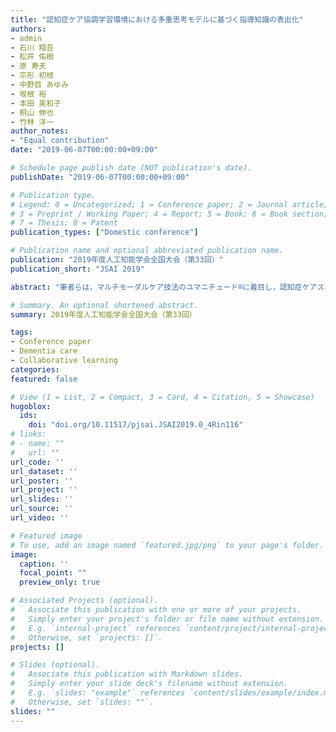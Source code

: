 ```yaml
---
title: "認知症ケア協調学習環境における多重思考モデルに基づく指導知識の表出化"
authors:
- admin
- 石川 翔吾
- 松井 佑樹
- 原 寿夫
- 宗形 初枝
- 中野目 あゆみ
- 坂根 裕
- 本田 美和子
- 桐山 伸也
- 竹林 洋一
author_notes:
- "Equal contribution"
date: "2019-06-07T00:00:00+09:00"

# Schedule page publish date (NOT publication's date).
publishDate: "2019-06-07T00:00:00+09:00"

# Publication type.
# Legend: 0 = Uncategorized; 1 = Conference paper; 2 = Journal article;
# 3 = Preprint / Working Paper; 4 = Report; 5 = Book; 6 = Book section;
# 7 = Thesis; 8 = Patent
publication_types: ["Domestic conference"]

# Publication name and optional abbreviated publication name.
publication: "2019年度人工知能学会全国大会（第33回）"
publication_short: "JSAI 2019"

abstract: "筆者らは，マルチモーダルケア技法のユマニチュード®️に着目し，認知症ケアスキルの情報学的評価と，Minskyの多重思考モデルを用いた認知症ケア知のモデル設計を進めてきた． 本稿では認知症ケア協調学習環境における指導行為に着目し，指導者の指導知識を多重思考モデルを用いて表出化した結果について述べる．"

# Summary. An optional shortened abstract.
summary: 2019年度人工知能学会全国大会（第33回）

tags:
- Conference paper
- Dementia care
- Collaborative learning
categories: 
featured: false

# View (1 = List, 2 = Compact, 3 = Card, 4 = Citation, 5 = Showcase)
hugoblox:
  ids:
    doi: "doi.org/10.11517/pjsai.JSAI2019.0_4Rin116"
# links:
# - name: ""
#   url: ""
url_code: ''
url_dataset: ''
url_poster: ''
url_project: ''
url_slides: ''
url_source: ''
url_video: ''

# Featured image
# To use, add an image named `featured.jpg/png` to your page's folder. 
image:
  caption: ''
  focal_point: ""
  preview_only: true

# Associated Projects (optional).
#   Associate this publication with one or more of your projects.
#   Simply enter your project's folder or file name without extension.
#   E.g. `internal-project` references `content/project/internal-project/index.md`.
#   Otherwise, set `projects: []`.
projects: []

# Slides (optional).
#   Associate this publication with Markdown slides.
#   Simply enter your slide deck's filename without extension.
#   E.g. `slides: "example"` references `content/slides/example/index.md`.
#   Otherwise, set `slides: ""`.
slides: ""
---
```

